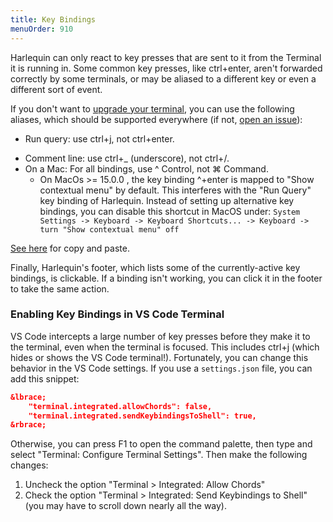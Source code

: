 ```yaml
---
title: Key Bindings
menuOrder: 910
---
```


<script>
    import Key from "$lib/components/key.svelte"
</script>

Harlequin can only react to key presses that are sent to it from the Terminal it is running in. Some common key presses, like <Key>ctrl+enter</Key>, aren't forwarded correctly by some terminals, or may be aliased to a different key or even a different sort of event.

If you don't want to [upgrade your terminal](terminal-recommendations), you can use the following aliases, which should be supported everywhere (if not, [open an issue](https://github.com/tconbeer/harlequin/issues)):

- Run query: use <Key>ctrl+j</Key>, not <Key>ctrl+enter</Key>.
<!-- prettier-ignore -->
- Comment line: use <Key>ctrl+_</Key> (underscore), not <Key>ctrl+/</Key>.
- On a Mac: For all bindings, use <Key>^ Control</Key>, not <Key>⌘ Command</Key>.
    - On MacOs >= 15.0.0 , the key binding <Key>^+enter</Key> is mapped to "Show contextual menu" by default. This interferes with the "Run Query" key binding of Harlequin. Instead of setting up alternative key bindings, you can disable this shortcut in MacOS under: 
`System Settings -> Keyboard -> Keyboard Shortcuts... -> Keyboard -> turn "Show contextual menu" off`

[See here](copying-and-pasting) for copy and paste.

Finally, Harlequin's footer, which lists some of the currently-active key bindings, is clickable. If a binding isn't working, you can click it in the footer to take the same action.

### Enabling Key Bindings in VS Code Terminal

VS Code intercepts a large number of key presses before they make it to the terminal, even when the terminal is focused. This includes <Key>ctrl+j</Key> (which hides or shows the VS Code terminal!). Fortunately, you can change this behavior in the VS Code settings. If you use a `settings.json` file, you can add this snippet:

```json
&lbrace;
    "terminal.integrated.allowChords": false,
    "terminal.integrated.sendKeybindingsToShell": true,
&rbrace;
```

Otherwise, you can press <Key>F1</Key> to open the command palette, then type and select "Terminal: Configure Terminal Settings". Then make the following changes:

1. Uncheck the option "Terminal > Integrated: Allow Chords"
2. Check the option "Terminal > Integrated: Send Keybindings to Shell" (you may have to scroll down nearly all the way).

